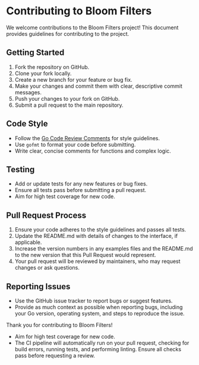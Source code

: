 # Contributing to Bloom Filters

We welcome contributions to the Bloom Filters project! This document provides guidelines for contributing to the project.

## Getting Started

1. Fork the repository on GitHub.
2. Clone your fork locally.
3. Create a new branch for your feature or bug fix.
4. Make your changes and commit them with clear, descriptive commit messages.
5. Push your changes to your fork on GitHub.
6. Submit a pull request to the main repository.

## Code Style

- Follow the [Go Code Review Comments](https://github.com/golang/go/wiki/CodeReviewComments) for style guidelines.
- Use `gofmt` to format your code before submitting.
- Write clear, concise comments for functions and complex logic.

## Testing

- Add or update tests for any new features or bug fixes.
- Ensure all tests pass before submitting a pull request.
- Aim for high test coverage for new code.

## Pull Request Process

1. Ensure your code adheres to the style guidelines and passes all tests.
2. Update the README.md with details of changes to the interface, if applicable.
3. Increase the version numbers in any examples files and the README.md to the new version that this Pull Request would represent.
4. Your pull request will be reviewed by maintainers, who may request changes or ask questions.

## Reporting Issues

- Use the GitHub issue tracker to report bugs or suggest features.
- Provide as much context as possible when reporting bugs, including your Go version, operating system, and steps to reproduce the issue.

Thank you for contributing to Bloom Filters!

- Aim for high test coverage for new code.
- The CI pipeline will automatically run on your pull request, checking for build errors, running tests, and performing linting. Ensure all checks pass before requesting a review.